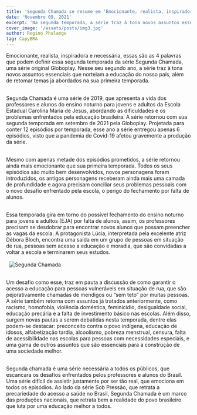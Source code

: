 ```yaml
---
title: 'Segunda Chamada se resume em ‘Emocionante, realista, inspiradora e necessária’'
date: 'Novembro 09, 2021'
excerpt: 'Na segunda temporada, a série traz à tona novos assuntos essenciais que norteiam a educação do nosso país, além de retomar temas já abordados na sua primeira temporada.'
cover_image: '/assets/posts/img3.jpg'
author: Regino Phalange
tag: CapyBRA
---
```


Emocionante, realista, inspiradora e necessária, essas são as 4 palavras que
podem definir essa segunda temporada da série Segunda Chamada, uma série original
Globoplay. Nesse seu segundo ano, a série traz à tona novos assuntos essenciais que
norteiam a educação do nosso país, além de retomar temas já abordados na sua
primeira temporada.
\
&nbsp;

Segunda Chamada é uma série de 2019, que apresenta a vida dos professores
e alunos do ensino noturno para jovens e adultos da Escola Estadual Carolina Maria de
Jesus, abordando as dificuldades e os problemas enfrentados pela educação brasileira.
A série retornou com sua segunda temporada em setembro de 2021 pela Globoplay.
Projetada para conter 12 episódios por temporada, esse ano a série entregou apenas 6
episódios, visto que a pandemia de Covid-19 afetou gravemente a produção da série.
\
&nbsp;

Mesmo com apenas metade dos episódios prometidos, a série retornou ainda
mais emocionante que sua primeira temporada. Todos os seus episódios são muito bem
desenvolvidos, novos personagens foram introduzidos, os antigos personagens
receberam ainda mais uma camada de profundidade e agora precisam conciliar seus
problemas pessoais com o novo desafio enfrentado pela escola, o perigo do fechamento
por falta de alunos.
\
&nbsp;

Essa temporada gira em torno do possível fechamento do ensino noturno para
jovens e adultos (EJA) por falta de alunos, assim, os professores precisam se desdobrar
para encontrar novos alunos que possam preencher as vagas da escola. A protagonista
Lúcia, interpretada pela excelente atriz Débora Bloch, encontra uma saída em um grupo
de pessoas em situação de rua, pessoas sem acesso a educação e moradia, que são
convidadas a voltar a escola e terminarem seus estudos.
\
&nbsp;
\
&nbsp;
![Segunda Chamada](/assets/posts/segunda-chamada/segunda_chamada_texto.jpg)
\
&nbsp;

Um desafio como esse, traz em pauta a discussão de como garantir o acesso a
educação para pessoas vulneráveis em situação de rua, que são pejorativamente
chamadas de mendigos ou “sem teto” por muitas pessoas. A série também retorna com
assuntos já tratados anteriormente, como racismo, homofobia, violência doméstica,
feminicídio, desigualdade social, educação precária e a falta de investimento básico nas
escolas. Além disso, surgem novas pautas a serem debatidas nesta temporada, dentre
elas podem-se destacar: preconceito contra o povo indígena, educação de idosos,
alfabetização tardia, alcoolismo, pobreza menstrual, censura, falta de acessibilidade nas
escolas para pessoas com necessidades especiais, e uma gama de outros assuntos
que são essenciais para a construção de uma sociedade melhor.
\
&nbsp;

Segunda chamada é uma série necessária a todos os públicos, que escancara
os desafios enfrentados pelos professores e alunos do Brasil. Uma série difícil de assistir
justamente por ser tão real, que emociona em todos os episódios. Ao lado da série Sob
Pressão, que retrata a precariedade do acesso a saúde no Brasil, Segunda Chamada é
um marco das produções nacionais, que retrata bem a realidade do povo brasileiro que
luta por uma educação melhor a todos.
\
&nbsp;
